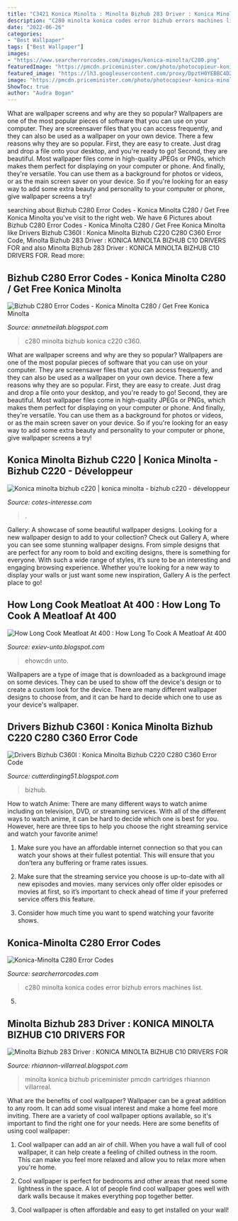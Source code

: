 ```yaml
---
title: "C3421 Konica Minolta : Minolta Bizhub 283 Driver : Konica Minolta Bizhub C10 Drivers For"
description: "C280 minolta konica codes error bizhub errors machines list"
date: "2022-06-26"
categories:
- "Best Wallpaper"
tags: ["Best Wallpaper"]
images:
- "https://www.searcherrorcodes.com/images/konica-minolta/C280.png"
featuredImage: "https://pmcdn.priceminister.com/photo/photocopieur-konica-minolta-bizhub-283-1103240035_L.jpg"
featured_image: "https://lh3.googleusercontent.com/proxy/DpztH0YEBBC4D2Ex9se7hxsQ2apXuXvWKHAQlUjHbz61Tugys2Xp_DQEl5XRY6-BvcvMFZfdYdUWaJujGz__iOe5FzDC1CugYGzRGZqsoZbmNpjRPTp18erNL6_860xn6sL6Sg=w1200-h630-p-k-no-nu"
image: "https://pmcdn.priceminister.com/photo/photocopieur-konica-minolta-bizhub-283-1103240035_L.jpg"
ShowToc: true
author: "Audra Bogan"
---
```



What are wallpaper screens and why are they so popular?
Wallpapers are one of the most popular pieces of software that you can use on your computer. They are screensaver files that you can access frequently, and they can also be used as a wallpaper on your own device. There a few reasons why they are so popular. First, they are easy to create. Just drag and drop a file onto your desktop, and you're ready to go! Second, they are beautiful. Most wallpaper files come in high-quality JPEGs or PNGs, which makes them perfect for displaying on your computer or phone. And finally, they're versatile. You can use them as a background for photos or videos, or as the main screen saver on your device. So if you're looking for an easy way to add some extra beauty and personality to your computer or phone, give wallpaper screens a try!

	

		
searching about Bizhub C280 Error Codes - Konica Minolta C280 / Get Free Konica Minolta you've visit to the right web. We have 6 Pictures about Bizhub C280 Error Codes - Konica Minolta C280 / Get Free Konica Minolta like Drivers Bizhub C360I : Konica Minolta Bizhub C220 C280 C360 Error Code, Minolta Bizhub 283 Driver : KONICA MINOLTA BIZHUB C10 DRIVERS FOR and also Minolta Bizhub 283 Driver : KONICA MINOLTA BIZHUB C10 DRIVERS FOR. Read more:
		
    
## Bizhub C280 Error Codes - Konica Minolta C280 / Get Free Konica Minolta

<img loading=lazy src="https://i.ytimg.com/vi/ROnZMZu6OhQ/maxresdefault.jpg" onerror="this.onerror=null;this.src='https://tse3.mm.bing.net/th?id=OIP.WymK-C44MUc_kBjgJcWchQHaEK&amp;pid=15.1';" alt="Bizhub C280 Error Codes - Konica Minolta C280 / Get Free Konica Minolta">

_Source: annetneilah.blogspot.com_

>c280 minolta bizhub konica c220 c360. 

	

What are wallpaper screens and why are they so popular?
Wallpapers are one of the most popular pieces of software that you can use on your computer. They are screensaver files that you can access frequently, and they can also be used as a wallpaper on your own device. There a few reasons why they are so popular. First, they are easy to create. Just drag and drop a file onto your desktop, and you're ready to go! Second, they are beautiful. Most wallpaper files come in high-quality JPEGs or PNGs, which makes them perfect for displaying on your computer or phone. And finally, they're versatile. You can use them as a background for photos or videos, or as the main screen saver on your device. So if you're looking for an easy way to add some extra beauty and personality to your computer or phone, give wallpaper screens a try!

    
## Konica Minolta Bizhub C220 | Konica Minolta - Bizhub C220 - Développeur

<img loading=lazy src="https://cotes-interesse.com/qfauan/NqqR7m1rfXwvaFEmFVZ1NwHaE7.jpg" onerror="this.onerror=null;this.src='https://tse4.mm.bing.net/th?id=OIP.U4JhYTaV4NgVJVCEQcycoAAAAA&amp;pid=15.1';" alt="Konica minolta bizhub c220 | konica minolta - bizhub c220 - développeur">

_Source: cotes-interesse.com_

>. 

	

Gallery: A showcase of some beautiful wallpaper designs.
Looking for a new wallpaper design to add to your collection? Check out Gallery A, where you can see some stunning wallpaper designs. From simple designs that are perfect for any room to bold and exciting designs, there is something for everyone. With such a wide range of styles, it’s sure to be an interesting and engaging browsing experience. Whether you’re looking for a new way to display your walls or just want some new inspiration, Gallery A is the perfect place to go!





	
	
    
## How Long Cook Meatloat At 400 : How Long To Cook A Meatloaf At 400

<img loading=lazy src="http://img.aws.ehowcdn.com/intl-1200x630/ds-cdn-write/upload/2000/400/20/4/282424.jpg" onerror="this.onerror=null;this.src='https://tse3.mm.bing.net/th?id=OIP.8b_3f2GlGnyo3romUrDo_AHaD4&amp;pid=15.1';" alt="How Long Cook Meatloat At 400 : How Long To Cook A Meatloaf At 400">

_Source: exiev-unto.blogspot.com_

>ehowcdn unto. 

	

Wallpapers are a type of image that is downloaded as a background image on some devices. They can be used to show off the device's design or to create a custom look for the device. There are many different wallpaper designs to choose from, and it can be hard to decide which one to use as your device's wallpaper.

    
## Drivers Bizhub C360I : Konica Minolta Bizhub C220 C280 C360 Error Code

<img loading=lazy src="https://lh3.googleusercontent.com/proxy/DpztH0YEBBC4D2Ex9se7hxsQ2apXuXvWKHAQlUjHbz61Tugys2Xp_DQEl5XRY6-BvcvMFZfdYdUWaJujGz__iOe5FzDC1CugYGzRGZqsoZbmNpjRPTp18erNL6_860xn6sL6Sg=w1200-h630-p-k-no-nu" onerror="this.onerror=null;this.src='https://tse2.mm.bing.net/th?id=OIP.rJOo1G673d8SOa6WiqY0GwAAAA&amp;pid=15.1';" alt="Drivers Bizhub C360I : Konica Minolta Bizhub C220 C280 C360 Error Code">

_Source: cutterdinging51.blogspot.com_

>bizhub. 

	

How to watch Anime: There are many different ways to watch anime including on television, DVD, or streaming services.
With all of the different ways to watch anime, it can be hard to decide which one is best for you. However, here are three tips to help you choose the right streaming service and watch your favorite anime!
1. Make sure you have an affordable internet connection so that you can watch your shows at their fullest potential. This will ensure that you don’tera any buffering or frame rates issues.

2. Make sure that the streaming service you choose is up-to-date with all new episodes and movies. many services only offer older episodes or movies at first, so it’s important to check ahead of time if your preferred service offers this feature.

3. Consider how much time you want to spend watching your favorite shows.

    
## Konica-Minolta C280 Error Codes

<img loading=lazy src="https://www.searcherrorcodes.com/images/konica-minolta/C280.png" onerror="this.onerror=null;this.src='https://tse1.mm.bing.net/th?id=OIP.qz1Olr6hCU80xBEDuAzHkgAAAA&amp;pid=15.1';" alt="Konica-Minolta C280 Error Codes">

_Source: searcherrorcodes.com_

>c280 minolta konica codes error bizhub errors machines list. 

	

5.

    
## Minolta Bizhub 283 Driver : KONICA MINOLTA BIZHUB C10 DRIVERS FOR

<img loading=lazy src="https://pmcdn.priceminister.com/photo/photocopieur-konica-minolta-bizhub-283-1103240035_L.jpg" onerror="this.onerror=null;this.src='https://tse4.mm.bing.net/th?id=OIP.vR5FCYLfIdsPWPT8sR3qrQHaHa&amp;pid=15.1';" alt="Minolta Bizhub 283 Driver : KONICA MINOLTA BIZHUB C10 DRIVERS FOR">

_Source: rhiannon-villarreal.blogspot.com_

>minolta konica bizhub priceminister pmcdn cartridges rhiannon villarreal. 

	

What are the benefits of cool wallpaper?
Wallpaper can be a great addition to any room. It can add some visual interest and make a home feel more inviting. There are a variety of cool wallpaper options available, so it's important to find the right one for your needs. Here are some benefits of using cool wallpaper: 
1. Cool wallpaper can add an air of chill. When you have a wall full of cool wallpaper, it can help create a feeling of chilled outness in the room. This can make you feel more relaxed and allow you to relax more when you're home. 

2. Cool wallpaper is perfect for bedrooms and other areas that need some lightness in the space. A lot of people find cool wallpaper goes well with dark walls because it makes everything pop together better. 

3. Cool wallpaper is often affordable and easy to get installed on your wall!

